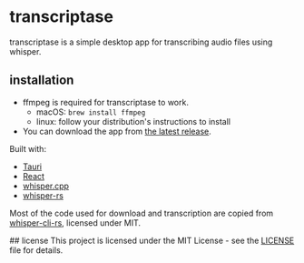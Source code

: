 # transcriptase

transcriptase is a simple desktop app for transcribing audio files using whisper.

## installation
- ffmpeg is required for transcriptase to work.
    - macOS: `brew install ffmpeg`
    - linux: follow your distribution's instructions to install
- You can download the app from [the latest release](https://github.com/m1guelpf/whisper-cli-rs/releases/latest).

Built with: 
 - [Tauri](https://tauri.app/)
 - [React](https://react.dev/)
 - [whisper.cpp](https://github.com/ggerganov/whisper.cpp)
 - [whisper-rs](https://github.com/m1guelpf/whisper-cli-rs)

Most of the code used for download and transcription are copied from [whisper-cli-rs](https://github.com/m1guelpf/whisper-cli-rs), 
licensed under MIT.

## license
This project is licensed under the MIT License - see the [LICENSE](LICENSE) file for details.